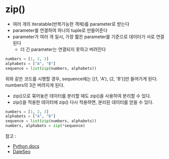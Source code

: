 # zip()
- 여러 개의 iteratable(반복가능한 객체)를 parameter로 받는다
- parameter를 연결하여 하나의 tuple로 만들어준다
- parameter가 여러 개 일시, 가장 짧은 parameter를 기준으로 데이터가 서로 연결된다
  - 더 긴 parameter는 연결되지 못하고 버려진다
```python
numbers = [1, 2, 3]
alphabets = ["A", "B"]
sequence = list(zip(numbers, alphabets))
```
위와 같은 코드를 시행할 경우, sequence에는 [(1, 'A'), (2, 'B')]만 들어가게 된다.  
numbers의 3은 버려지게 된다.
  
- zip()으로 묶어놓은 데이터를 분리할 때도 zip()을 사용하여 분리할 수 있다.
- zip()을 적용한 데이터에 zip() 다시 적용하면, 분리된 데이터를 얻을 수 있다.

```python
numbers = [1, 2, 3]
alphabets = ["A", "B"]
sequence = list(zip(numbers, alphabets))
numbers, alphabets = zip(*sequence)
```

참고 : 
- <a href="https://docs.python.org/3/library/functions.html#zip">Python docs</a>
- <a href="https://www.daleseo.com/python-all/">DaleSeo</a>
